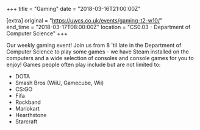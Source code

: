 +++
title = "Gaming"
date = "2018-03-16T21:00:00Z"

[extra]
original = "https://uwcs.co.uk/events/gaming-t2-w10/"    
end_time = "2018-03-17T08:00:00Z"
location = "CS0.03 - Department of Computer Science"
+++

Our weekly gaming event\! Join us from 8 'til late in the Department of Computer Science to play some games - we have Steam installed on the computers and a wide selection of consoles and console games for you to enjoy\! Games people often play include but are not limited to:

  - DOTA  
  - Smash Bros (WiiU, Gamecube, Wii)  
  - CS:GO  
  - Fifa  
  - Rockband  
  - Mariokart  
  - Hearthstone  
  - Starcraft

